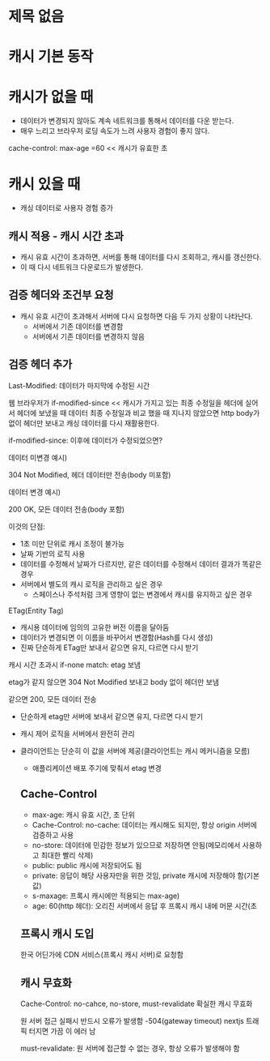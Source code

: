 # 제목 없음

# 캐시 기본 동작

# 캐시가 없을 때

- 데이터가 변경되지 않아도 계속 네트워크를 통해서 데이터를 다운 받는다.
- 매우 느리고 브라우저 로딩 속도가 느려 사용자 경험이 좋지 않다.

cache-control: max-age =60 << 캐시가 유효한 초

# 캐시 있을 때

- 캐싱 데이터로 사용자 경험 증가

## 캐시 적용 - 캐시 시간 초과

- 캐시 유효 시간이 초과하면, 서버를 통해 데이터를 다시 조회하고, 캐시를 갱신한다.
- 이 때 다시 네트워크 다운로드가 발생한다.

## 검증 헤더와 조건부 요청

- 캐시 유효 시간이 초과해서 서버에 다시 요청하면 다음 두 가지 상황이 나타난다.
    - 서버에서 기존 데이터를 변경함
    - 서버에서 기존 데이터를 변경하지 않음

## 검증 헤더 추가

Last-Modified: 데이터가 마지막에 수정된 시간

웹 브라우저가 if-modified-since << 캐시가 가지고 있는 최종 수정일을 헤더에 실어서 헤더에 보냈을 때 데이터 최종 수정일과 비교 했을 때 지나지 않았으면 http body가 없이 헤더만 보내고 캐싱 데이터를 다시 재활용한다.

if-modified-since: 이후에 데이터가 수정되었으면?

데이터 미변경 예시)

304 Not Modified, 헤더 데이터만 전송(body 미포함)

데이터 변경 예시)

200 OK, 모든 데이터 전송(body 포함)

이것의 단점:

- 1초 미만 단위로 캐시 조정이 불가능
- 날짜 기반의 로직 사용
- 데이터를 수정해서 날짜가 다르지만, 같은 데이터를 수정해서 데이터 결과가 똑같은 경우
- 서버에서 별도의 캐시 로직을 관리하고 싶은 경우
    - 스페이스나 주석처럼 크게 영향이 없는 변경에서 캐시를 유지하고 싶은 경우
    

ETag(Entity Tag)

- 캐시용 데이터에 임의의 고유한 버전 이름을 달아둠
- 데이터가 변경되면 이 이름을 바꾸어서 변경함(Hash를 다시 생성)
- 진짜 단순하게 ETag만 보내서 같으면 유지, 다르면 다시 받기

캐시 시간 초과시 if-none match: etag 보냄

etag가 같지 않으면 304 Not Modified 보내고 body 없이 헤더만 보냄

같으면 200, 모든 데이터 전송

- 단순하게 etag만 서버에 보내서 같으면 유지, 다르면 다시 받기
- 캐시 제어 로직을 서버에서 완전히 관리
- 클라이언트는 단순히 이 값을 서버에 제공(클라이언트는 캐시 메커니즘을 모름)
    - 애플리케이션 배포 주기에 맞춰서 etag 변경
    
    ## Cache-Control
    
    - max-age: 캐시 유효 시간, 초 단위
    - Cache-Control: no-cache: 데이터는 캐시해도 되지만, 항상 origin 서버에 검증하고 사용
    - no-store: 데이터에 민감한 정보가 있으므로 저장하면 안됨(메모리에서 사용하고 최대한 빨리 삭제)
    - public: public 캐시에 저장되어도 됨
    - private: 응답이 해당 사용자만을 위한 것임, private 캐시에 저장해야 함(기본값)
    - s-maxage: 프록시 캐시에만 적용되는 max-age)
    - age: 60(http 헤더): 오리진 서버에서 응답 후 프록시 캐시 내에 머문 시간(초
    
    ## 프록시 캐시 도입
    
    한국 어딘가에 CDN 서비스(프록시 캐시 서버)로 요청함
    
    ## 캐시 무효화
    
    Cache-Control: no-cahce, no-store, must-revalidate 확실한 캐시 무효화
    
    원 서버 접근 실패시 반드시 오류가 발생함 -504(gateway timeout) nextjs 트래픽 터지면 가끔 이 에러 남
    
    must-revalidate: 원 서버에 접근할 수 없는 경우, 항상 오류가 발생해야 함